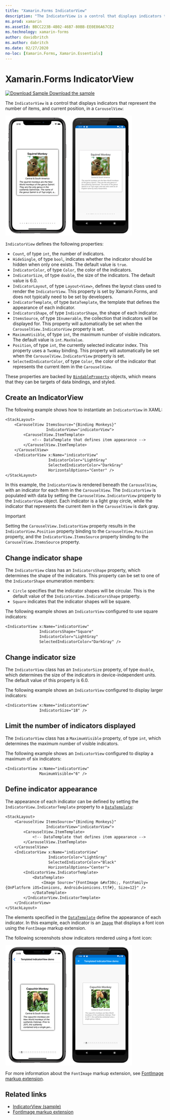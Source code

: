 ```yaml
---
title: "Xamarin.Forms IndicatorView"
description: "The IndicatorView is a control that displays indicators that represent the number of items, and current position, in a CarouselView."
ms.prod: xamarin
ms.assetId: BBCC223B-4B02-46B7-80BB-EE0E86A67CE2
ms.technology: xamarin-forms
author: davidbritch
ms.author: dabritch
ms.date: 02/27/2020
no-loc: [Xamarin.Forms, Xamarin.Essentials]
---
```


# Xamarin.Forms IndicatorView

[![Download Sample](~/media/shared/download.png) Download the sample](https://docs.microsoft.com/samples/xamarin/xamarin-forms-samples/userinterface-indicatorviewdemos/)

The `IndicatorView` is a control that displays indicators that represent the number of items, and current position, in a `CarouselView`:

[![Screenshot of a CarouselView and IndicatorView, on iOS and Android](indicatorview-images/circles.png "IndicatorView circles")](indicatorview-images/circles-large.png#lightbox "IndicatorView circles")

`IndicatorView` defines the following properties:

- `Count`, of type `int`, the number of indicators.
- `HideSingle`, of type `bool`, indicates whether the indicator should be hidden when only one exists. The default value is `true`.
- `IndicatorColor`, of type `Color`, the color of the indicators.
- `IndicatorSize`, of type `double`, the size of the indicators. The default value is 6.0.
- `IndicatorLayout`, of type `Layout<View>`, defines the layout class used to render the `IndicatorView`. This property is set by Xamarin.Forms, and does not typically need to be set by developers.
- `IndicatorTemplate`, of type `DataTemplate`, the template that defines the appearance of each indicator.
- `IndicatorsShape`, of type `IndicatorShape`, the shape of each indicator.
- `ItemsSource`, of type `IEnumerable`, the collection that indicators will be displayed for. This property will automatically be set when the `CarouselView.IndicatorView` property is set.
- `MaximumVisible`, of type `int`, the maximum number of visible indicators. The default value is `int.MaxValue`.
- `Position`, of type `int`, the currently selected indicator index. This property uses a `TwoWay` binding. This property will automatically be set when the `CarouselView.IndicatorView` property is set.
- `SelectedIndicatorColor`, of type `Color`, the color of the indicator that represents the current item in the `CarouselView`.

These properties are backed by [`BindableProperty`](xref:Xamarin.Forms.BindableProperty) objects, which means that they can be targets of data bindings, and styled.

## Create an IndicatorView

The following example shows how to instantiate an `IndicatorView` in XAML:

```xaml
<StackLayout>
    <CarouselView ItemsSource="{Binding Monkeys}"
                  IndicatorView="indicatorView">
        <CarouselView.ItemTemplate>
            <!-- DataTemplate that defines item appearance -->
        </CarouselView.ItemTemplate>
    </CarouselView>
    <IndicatorView x:Name="indicatorView"
                   IndicatorColor="LightGray"
                   SelectedIndicatorColor="DarkGray"
                   HorizontalOptions="Center" />
</StackLayout>
```

In this example, the `IndicatorView` is rendered beneath the `CarouselView`, with an indicator for each item in the `CarouselView`. The `IndicatorView` is populated with data by setting the `CarouselView.IndicatorView` property to the `IndicatorView` object. Each indicator is a light gray circle, while the indicator that represents the current item in the `CarouselView` is dark gray.

> [!IMPORTANT]
> Setting the `CarouselView.IndicatorView` property results in the `IndicatorView.Position` property binding to the `CarouselView.Position` property, and the `IndicatorView.ItemsSource` property binding to the `CarouselView.ItemsSource` property.

## Change indicator shape

The `IndicatorView` class has an `IndicatorsShape` property, which determines the shape of the indicators. This property can be set to one of the `IndicatorShape` enumeration members:

- `Circle` specifies that the indicator shapes will be circular. This is the default value of the `IndicatorView.IndicatorsShape` property.
- `Square` indicates that the indicator shapes will be square.

The following example shows an `IndicatorView` configured to use square indicators:

```xaml
<IndicatorView x:Name="indicatorView"
               IndicatorsShape="Square"
               IndicatorColor="LightGray"
               SelectedIndicatorColor="DarkGray" />
```

## Change indicator size

The `IndicatorView` class has an `IndicatorSize` property, of type `double`, which determines the size of the indicators in device-independent units. The default value of this property is 6.0.

The following example shows an `IndicatorView` configured to display larger indicators:

```xaml
<IndicatorView x:Name="indicatorView"
               IndicatorSize="18" />
```

## Limit the number of indicators displayed

The `IndicatorView` class has a `MaximumVisible` property, of type `int`, which determines the maximum number of visible indicators.

The following example shows an `IndicatorView` configured to display a maximum of six indicators:

```xaml
<IndicatorView x:Name="indicatorView"
               MaximumVisible="6" />
```

## Define indicator appearance

The appearance of each indicator can be defined by setting the `IndicatorView.IndicatorTemplate` property to a [`DataTemplate`](xref:Xamarin.Forms.DataTemplate):

```xaml
<StackLayout>
    <CarouselView ItemsSource="{Binding Monkeys}"
                  IndicatorView="indicatorView">
        <CarouselView.ItemTemplate>
            <!-- DataTemplate that defines item appearance -->
        </CarouselView.ItemTemplate>
    </CarouselView>
    <IndicatorView x:Name="indicatorView"
                   IndicatorColor="LightGray"
                   SelectedIndicatorColor="Black"
                   HorizontalOptions="Center">
        <IndicatorView.IndicatorTemplate>
            <DataTemplate>
                <Image Source="{FontImage &#xf30c;, FontFamily={OnPlatform iOS=Ionicons, Android=ionicons.ttf#}, Size=12}" />
            </DataTemplate>
        </IndicatorView.IndicatorTemplate>
    </IndicatorView>
</StackLayout>
```

The elements specified in the [`DataTemplate`](xref:Xamarin.Forms.DataTemplate) define the appearance of each indicator. In this example, each indicator is an [`Image`](xref:Xamarin.Forms.Image) that displays a font icon using the `FontImage` markup extension.

The following screenshots show indicators rendered using a font icon:

[![Screenshot of a templated IndicatorView, on iOS and Android](indicatorview-images/templated.png "Templated IndicatorView")](indicatorview-images/templated-large.png#lightbox "Templated IndicatorView")

For more information about the `FontImage` markup extension, see [FontImage markup extension](~/xamarin-forms/xaml/markup-extensions/consuming.md#fontimage-markup-extension).

## Related links

- [IndicatorView (sample)](/samples/xamarin/xamarin-forms-samples/userinterface-indicatorviewdemos/)
- [FontImage markup extension](~/xamarin-forms/xaml/markup-extensions/consuming.md#fontimage-markup-extension)